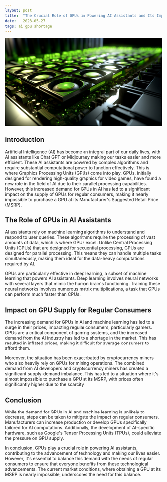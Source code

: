```yaml
---
layout: post
title:  "The Crucial Role of GPUs in Powering AI Assistants and Its Impact on Consumer Supply"
date:   2023-05-27
tags: ai gpu shortage
---
```


![A large array of GPUs](/assets/ai-gpu-demand.png)

## Introduction

Artificial Intelligence (AI) has become an integral part of our daily lives, with AI assistants like Chat GPT or Midjourney making our tasks easier and more efficient. These AI assistants are powered by complex algorithms and require substantial computational power to function effectively. This is where Graphics Processing Units (GPUs) come into play. GPUs, initially designed for rendering high-quality graphics for video games, have found a new role in the field of AI due to their parallel processing capabilities. However, this increased demand for GPUs in AI has led to a significant impact on the supply of GPUs for regular consumers, making it nearly impossible to purchase a GPU at its Manufacturer's Suggested Retail Price (MSRP).

## The Role of GPUs in AI Assistants

AI assistants rely on machine learning algorithms to understand and respond to user queries. These algorithms require the processing of vast amounts of data, which is where GPUs excel. Unlike Central Processing Units (CPUs) that are designed for sequential processing, GPUs are designed for parallel processing. This means they can handle multiple tasks simultaneously, making them ideal for the data-heavy computations required by AI.

GPUs are particularly effective in deep learning, a subset of machine learning that powers AI assistants. Deep learning involves neural networks with several layers that mimic the human brain's functioning. Training these neural networks involves numerous matrix multiplications, a task that GPUs can perform much faster than CPUs. 

## Impact on GPU Supply for Regular Consumers

The increasing demand for GPUs in AI and machine learning has led to a surge in their prices, impacting regular consumers, particularly gamers. GPUs are a critical component of gaming systems, and the increased demand from the AI industry has led to a shortage in the market. This has resulted in inflated prices, making it difficult for average consumers to afford them.

Moreover, the situation has been exacerbated by cryptocurrency miners who also heavily rely on GPUs for mining operations. The combined demand from AI developers and cryptocurrency miners has created a significant supply-demand imbalance. This has led to a situation where it's almost impossible to purchase a GPU at its MSRP, with prices often significantly higher due to the scarcity.

## Conclusion

While the demand for GPUs in AI and machine learning is unlikely to decrease, steps can be taken to mitigate the impact on regular consumers. Manufacturers can increase production or develop GPUs specifically tailored for AI computations. Additionally, the development of AI-specific hardware, such as Google's Tensor Processing Units (TPUs), could alleviate the pressure on GPU supply.

In conclusion, GPUs play a crucial role in powering AI assistants, contributing to the advancement of technology and making our lives easier. However, it's essential to balance this demand with the needs of regular consumers to ensure that everyone benefits from these technological advancements. The current market conditions, where obtaining a GPU at its MSRP is nearly impossible, underscores the need for this balance.
